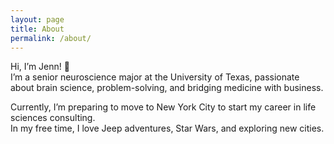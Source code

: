 ```yaml
---
layout: page
title: About
permalink: /about/
---
```


Hi, I’m Jenn! 👋  
I’m a senior neuroscience major at the University of Texas, passionate about brain science, problem-solving, and bridging medicine with business.  

Currently, I’m preparing to move to New York City to start my career in life sciences consulting.  
In my free time, I love Jeep adventures, Star Wars, and exploring new cities.

